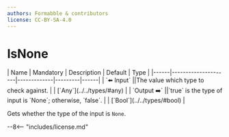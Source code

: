 ```yaml
---
authors: Formabble & contributors
license: CC-BY-SA-4.0
---
```



# IsNone

<div class="sh-parameters" markdown="1">
| Name | Mandatory | Description | Default | Type |
|------|---------------------|-------------|---------|------|
| `⬅️ Input` ||The value which type to check against. | | [`Any`](../../types/#any) |
| `Output ➡️` ||`true` is the type of input is `None`; otherwise, `false`. | | [`Bool`](../../types/#bool) |

</div>

Gets whether the type of the input is `None`.

--8<-- "includes/license.md"

